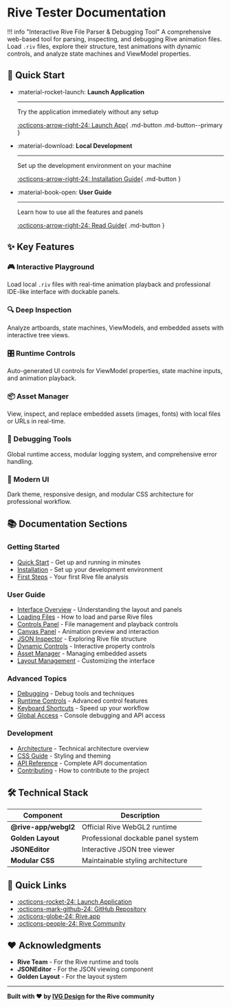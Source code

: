 # Rive Tester Documentation

!!! info "Interactive Rive File Parser & Debugging Tool"
    A comprehensive web-based tool for parsing, inspecting, and debugging Rive animation files. Load `.riv` files, explore their structure, test animations with dynamic controls, and analyze state machines and ViewModel properties.

## :rocket: Quick Start

<div class="grid cards" markdown>

-   :material-rocket-launch: **Launch Application**

    ---

    Try the application immediately without any setup

    [:octicons-arrow-right-24: Launch App](../index.html){ .md-button .md-button--primary }

-   :material-download: **Local Development**

    ---

    Set up the development environment on your machine

    [:octicons-arrow-right-24: Installation Guide](guide/installation.md){ .md-button }

-   :material-book-open: **User Guide**

    ---

    Learn how to use all the features and panels

    [:octicons-arrow-right-24: Read Guide](guide/interface.md){ .md-button }

</div>

## :sparkles: Key Features

### :video_game: Interactive Playground
Load local `.riv` files with real-time animation playback and professional IDE-like interface with dockable panels.

### :mag: Deep Inspection
Analyze artboards, state machines, ViewModels, and embedded assets with interactive tree views.

### :control_knobs: Runtime Controls
Auto-generated UI controls for ViewModel properties, state machine inputs, and animation playback.

### :package: Asset Manager
View, inspect, and replace embedded assets (images, fonts) with local files or URLs in real-time.

### :bug: Debugging Tools
Global runtime access, modular logging system, and comprehensive error handling.

### :art: Modern UI
Dark theme, responsive design, and modular CSS architecture for professional workflow.

## :books: Documentation Sections

### Getting Started
- [Quick Start](guide/quick-start.md) - Get up and running in minutes
- [Installation](guide/installation.md) - Set up your development environment
- [First Steps](guide/first-steps.md) - Your first Rive file analysis

### User Guide
- [Interface Overview](guide/interface.md) - Understanding the layout and panels
- [Loading Files](guide/loading-files.md) - How to load and parse Rive files
- [Controls Panel](guide/controls-panel.md) - File management and playback controls
- [Canvas Panel](guide/canvas-panel.md) - Animation preview and interaction
- [JSON Inspector](guide/json-inspector.md) - Exploring Rive file structure
- [Dynamic Controls](guide/dynamic-controls.md) - Interactive property controls
- [Asset Manager](guide/asset-manager.md) - Managing embedded assets
- [Layout Management](guide/layout-management.md) - Customizing the interface

### Advanced Topics
- [Debugging](advanced/debugging.md) - Debug tools and techniques
- [Runtime Controls](advanced/runtime-controls.md) - Advanced control features
- [Keyboard Shortcuts](advanced/keyboard-shortcuts.md) - Speed up your workflow
- [Global Access](advanced/global-access.md) - Console debugging and API access

### Development
- [Architecture](development/architecture.md) - Technical architecture overview
- [CSS Guide](development/css-guide.md) - Styling and theming
- [API Reference](development/api-reference.md) - Complete API documentation
- [Contributing](development/contributing.md) - How to contribute to the project

## :hammer_and_wrench: Technical Stack

| Component | Description |
|-----------|-------------|
| **@rive-app/webgl2** | Official Rive WebGL2 runtime |
| **Golden Layout** | Professional dockable panel system |
| **JSONEditor** | Interactive JSON tree viewer |
| **Modular CSS** | Maintainable styling architecture |

## :link: Quick Links

- [:octicons-rocket-24: Launch Application](../index.html)
- [:octicons-mark-github-24: GitHub Repository](https://github.com/ivg-design/rive_dev_playground)
- [:octicons-globe-24: Rive.app](https://rive.app)
- [:octicons-people-24: Rive Community](https://rive.app/community)

## :heart: Acknowledgments

- **Rive Team** - For the Rive runtime and tools
- **JSONEditor** - For the JSON viewing component  
- **Golden Layout** - For the layout system

---

**Built with :heart: by [IVG Design](https://github.com/ivg-design) for the Rive community** 
